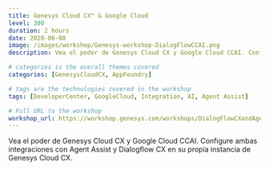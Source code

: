 ```yaml
---
title: Genesys Cloud CX™️ & Google Cloud
level: 300
duration: 2 hours
date: 2020-06-08
image: /images/workshop/Genesys-workshop-DialogFlowCCAI.png
description: Vea el poder de Genesys Cloud CX y Google Cloud CCAI. Configure ambas integraciones con Agent Assist y Dialogflow CX en su propia instancia de Genesys Cloud CX.

# categories is the overall themes covered 
categories: [GenesysCloudCX, AppFoundry]

# tags are the technologies covered in the workshop
tags: [DeveloperCenter, GoogleCloud, Integration, AI, Agent Assist]

# Full URL to the workshop
workshop_url: https://workshop.genesys.com/workshops/DialogFlowCXandAgentAssist/
---
```


Vea el poder de Genesys Cloud CX y Google Cloud CCAI. Configure ambas integraciones con Agent Assist y Dialogflow CX en su propia instancia de Genesys Cloud CX.
